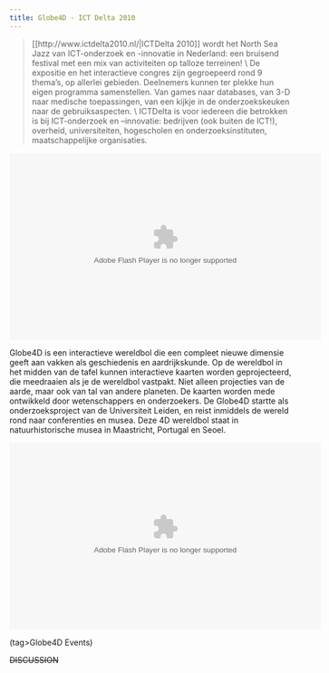 ```yaml
---
title: Globe4D - ICT Delta 2010
---
```

<blockquote>[[http://www.ictdelta2010.nl/|ICTDelta 2010]] wordt het North Sea Jazz van ICT-onderzoek en -innovatie in Nederland: een bruisend festival met een mix van activiteiten op talloze terreinen! 
\
De expositie en het interactieve congres zijn gegroepeerd rond 9 thema’s, op allerlei gebieden. Deelnemers kunnen ter plekke hun eigen programma samenstellen. Van games naar databases, van 3-D naar medische toepassingen, van een kijkje in de onderzoekskeuken naar de gebruiksaspecten.
\
ICTDelta is voor iedereen die betrokken is bij ICT-onderzoek en –innovatie: bedrijven (ook buiten de ICT!), overheid, universiteiten, hogescholen en onderzoeksinstituten, maatschappelijke organisaties.  </blockquote>

<html><embed 
src='http://www.itzit.tv/iTZiTplayer.swf'
width='550'
height='330' align="top"
type='application/x-shockwave-flash'
id='single2'
name='single2'
bgcolor='undefined'
allowscriptaccess='always'
allowfullscreen='true'
wmode='transparent'
flashvars='file=http://www.itzit.tv/ictdelta2010/technologie/globe4d.flv&image=http://www.itzit.tv/ictdelta2010/technologie/globe4d.jpg&abouttext=iTZiT multimedia&aboutlink=http://www.itzit.com&plugins=tweetit-1&dock=true&link=http://www.itzit.tv/ictdelta2010/technologie/globe4d.html'/></html>

Globe4D is een interactieve wereldbol die een compleet nieuwe dimensie geeft aan vakken als geschiedenis en aardrijkskunde. Op de wereldbol in het midden van de tafel kunnen interactieve kaarten worden geprojecteerd, die meedraaien als je de wereldbol vastpakt. Niet alleen projecties van de aarde, maar ook van tal van andere planeten. De kaarten worden mede ontwikkeld door wetenschappers en onderzoekers. De Globe4D startte als onderzoeksproject van de Universiteit Leiden, en reist inmiddels de wereld rond naar conferenties en musea. Deze 4D wereldbol staat in natuurhistorische musea in Maastricht, Portugal en Seoel.

<html><embed 
src='http://www.itzit.tv/iTZiTplayer.swf'
width='550'
height='330' align="top"
type='application/x-shockwave-flash'
id='single2'
name='single2'
bgcolor='undefined'
allowscriptaccess='always'
allowfullscreen='true'
wmode='transparent'
flashvars='file=http://www.itzit.tv/ictdelta/ictdelta2009.flv&image=http://www.ictdelta2010.nl/ictdelta/images/001.png&abouttext=iTZiT multimedia&aboutlink=http://www.itzit.com&plugins=tweetit-1&dock=true&link=http://www.itzit.tv/ictdelta2010/technologie/globe4d.html'/></html>

(tag>Globe4D Events)


~~DISCUSSION~~
